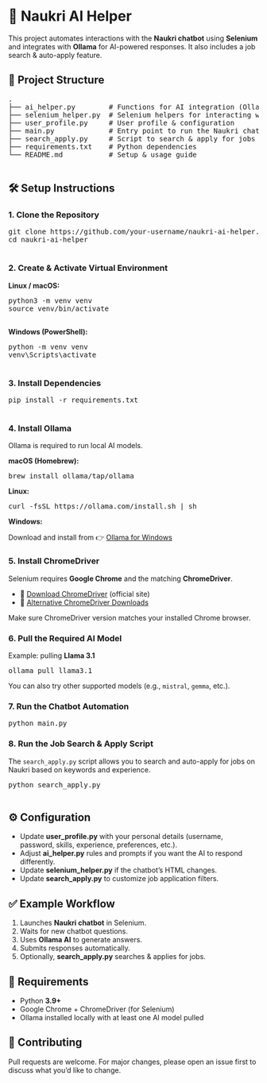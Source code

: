 <!DOCTYPE html>
<html lang="en">
<head>
  <meta charset="UTF-8" />
</head>
<body>
  <h1>🚀 Naukri AI Helper</h1>
  <p>
    This project automates interactions with the <b>Naukri chatbot</b> using
    <b>Selenium</b> and integrates with <b>Ollama</b> for AI-powered responses.
    It also includes a job search & auto-apply feature.
  </p>

  <h2>📂 Project Structure</h2>
  <pre>
.
├── ai_helper.py        # Functions for AI integration (Ollama, prompt handling)
├── selenium_helper.py  # Selenium helpers for interacting with chatbot
├── user_profile.py     # User profile & configuration
├── main.py             # Entry point to run the Naukri chatbot automation
├── search_apply.py     # Script to search & apply for jobs (by keyword & experience)
├── requirements.txt    # Python dependencies
└── README.md           # Setup & usage guide
  </pre>

  <h2>🛠️ Setup Instructions</h2>

  <h3>1. Clone the Repository</h3>
  <pre>
git clone https://github.com/your-username/naukri-ai-helper.git
cd naukri-ai-helper
  </pre>

  <h3>2. Create & Activate Virtual Environment</h3>
  <b>Linux / macOS:</b>
  <pre>
python3 -m venv venv
source venv/bin/activate
  </pre>
  <b>Windows (PowerShell):</b>
  <pre>
python -m venv venv
venv\Scripts\activate
  </pre>

  <h3>3. Install Dependencies</h3>
  <pre>
pip install -r requirements.txt
  </pre>

  <h3>4. Install Ollama</h3>
  <p>Ollama is required to run local AI models.</p>

  <b>macOS (Homebrew):</b>
  <pre>brew install ollama/tap/ollama</pre>

  <b>Linux:</b>
  <pre>curl -fsSL https://ollama.com/install.sh | sh</pre>

  <b>Windows:</b>
  <p>
    Download and install from 👉
    <a href="https://ollama.com/download" target="_blank">Ollama for Windows</a>
  </p>

  <h3>5. Install ChromeDriver</h3>
  <p>Selenium requires <b>Google Chrome</b> and the matching <b>ChromeDriver</b>.</p>
  <ul>
    <li>🔗 <a href="https://googlechromelabs.github.io/chrome-for-testing/#stable" target="_blank">Download ChromeDriver</a> (official site)</li>
    <li>🔗 <a href="https://chromedriver.chromium.org/downloads" target="_blank">Alternative ChromeDriver Downloads</a></li>
  </ul>
  <p>Make sure ChromeDriver version matches your installed Chrome browser.</p>

  <h3>6. Pull the Required AI Model</h3>
  <p>Example: pulling <b>Llama 3.1</b></p>
  <pre>ollama pull llama3.1</pre>
  <p>You can also try other supported models (e.g., <code>mistral</code>, <code>gemma</code>, etc.).</p>

  <h3>7. Run the Chatbot Automation</h3>
  <pre>python main.py</pre>

  <h3>8. Run the Job Search & Apply Script</h3>
  <p>
    The <code>search_apply.py</code> script allows you to search and auto-apply
    for jobs on Naukri based on keywords and experience.
  </p>
  <pre>
python search_apply.py 
  </pre>

  <h2>⚙️ Configuration</h2>
  <ul>
    <li>Update <b>user_profile.py</b> with your personal details (username, password, skills, experience, preferences, etc.).</li>
    <li>Adjust <b>ai_helper.py</b> rules and prompts if you want the AI to respond differently.</li>
    <li>Update <b>selenium_helper.py</b> if the chatbot’s HTML changes.</li>
    <li>Update <b>search_apply.py</b> to customize job application filters.</li>
  </ul>

  <h2>✅ Example Workflow</h2>
  <ol>
    <li>Launches <b>Naukri chatbot</b> in Selenium.</li>
    <li>Waits for new chatbot questions.</li>
    <li>Uses <b>Ollama AI</b> to generate answers.</li>
    <li>Submits responses automatically.</li>
    <li>Optionally, <b>search_apply.py</b> searches & applies for jobs.</li>
  </ol>

  <h2>📌 Requirements</h2>
  <ul>
    <li>Python <b>3.9+</b></li>
    <li>Google Chrome + ChromeDriver (for Selenium)</li>
    <li>Ollama installed locally with at least one AI model pulled</li>
  </ul>

  <h2>🤝 Contributing</h2>
  <p>
    Pull requests are welcome. For major changes, please open an issue first to
    discuss what you’d like to change.
  </p>
</body>
</html>
